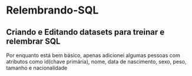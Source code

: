 # Relembrando-SQL
Criando e Editando datasets para treinar e relembrar SQL
--

Por enquanto está bem básico, apenas adicionei algumas pessoas com atributos como id(chave primária), nome, data de nascimento, sexo, peso, tamanho e nacionalidade
